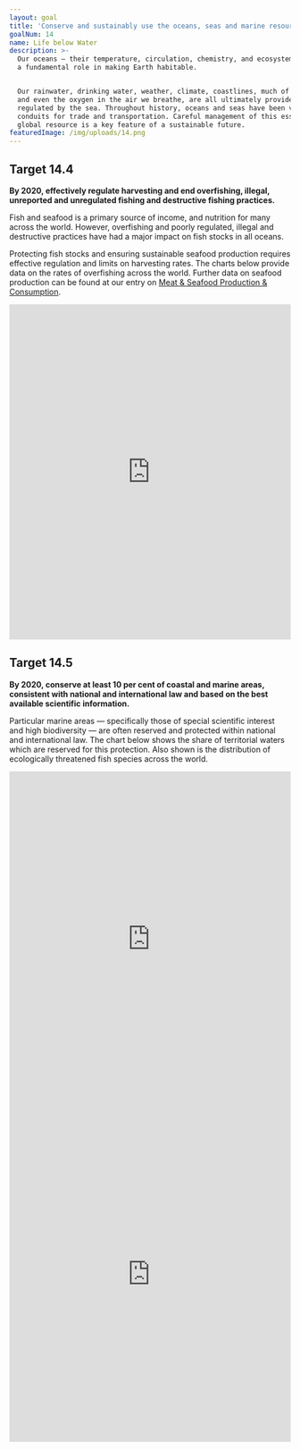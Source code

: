 ```yaml
---
layout: goal
title: 'Conserve and sustainably use the oceans, seas and marine resources'
goalNum: 14
name: Life below Water
description: >-
  Our oceans — their temperature, circulation, chemistry, and ecosystems  — play
  a fundamental role in making Earth habitable. 


  Our rainwater, drinking water, weather, climate, coastlines, much of our food,
  and even the oxygen in the air we breathe, are all ultimately provided and
  regulated by the sea. Throughout history, oceans and seas have been vital
  conduits for trade and transportation. Careful management of this essential
  global resource is a key feature of a sustainable future.
featuredImage: /img/uploads/14.png
---
```

## Target 14.4

**By 2020, effectively regulate harvesting and end overfishing, illegal, unreported and unregulated fishing and destructive fishing practices.**

Fish and seafood is a primary source of income, and nutrition for many across the world. However, overfishing and poorly regulated, illegal and destructive practices have had a major impact on fish stocks in all oceans. 

Protecting fish stocks and ensuring sustainable seafood production requires effective regulation and limits on harvesting rates. The charts below provide data on the rates of overfishing across the world. Further data on seafood production can be found at our entry on [Meat & Seafood Production & Consumption](https://ourworldindata.org/meat-and-seafood-production-consumption).

<iframe src="https://ourworldindata.org/grapher/fish-stocks-within-sustainable-levels" style="width: 100%; height: 600px; border: 0px none;"></iframe>

## Target 14.5

**By 2020, conserve at least 10 per cent of coastal and marine areas, consistent with national and international law and based on the best available scientific information.**

Particular marine areas — specifically those of special scientific interest and high biodiversity — are often reserved and protected within national and international law. The chart below shows the share of territorial waters which are reserved for this protection. Also shown is the distribution of ecologically threatened fish species across the world.

<iframe src="https://ourworldindata.org/grapher/marine-protected-areas" style="width: 100%; height: 600px; border: 0px none;"></iframe>

<iframe src="https://ourworldindata.org/grapher/fish-species-threatened" style="width: 100%; height: 600px; border: 0px none;"></iframe>
